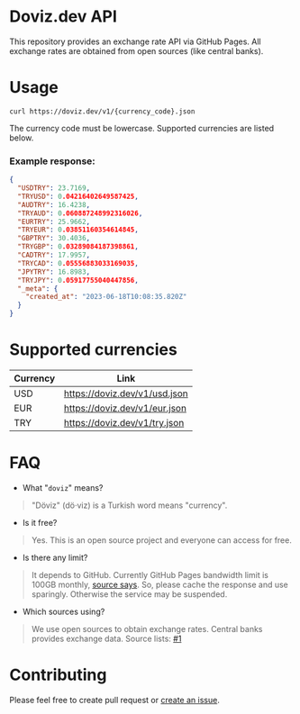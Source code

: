 # Doviz.dev API

This repository provides an exchange rate API via GitHub Pages. All exchange rates are obtained from open sources (like central banks).

# Usage
```
curl https://doviz.dev/v1/{currency_code}.json
```
The currency code must be lowercase. Supported currencies are listed below.

### Example response:
```json
{
  "USDTRY": 23.7169,
  "TRYUSD": 0.04216402649587425,
  "AUDTRY": 16.4238,
  "TRYAUD": 0.060887248992316026,
  "EURTRY": 25.9662,
  "TRYEUR": 0.03851160354614845,
  "GBPTRY": 30.4036,
  "TRYGBP": 0.03289084187398861,
  "CADTRY": 17.9957,
  "TRYCAD": 0.05556883033169035,
  "JPYTRY": 16.8983,
  "TRYJPY": 0.05917755040447856,
  "_meta": {
    "created_at": "2023-06-18T10:08:35.820Z"
  }
}
```

# Supported currencies

| Currency | Link                          |
|----------|-------------------------------|
| USD      | https://doviz.dev/v1/usd.json |
| EUR      | https://doviz.dev/v1/eur.json |
| TRY      | https://doviz.dev/v1/try.json |

# FAQ
- What "`doviz`" means?
> "Döviz" (dö·viz) is a Turkish word means "currency".

- Is it free?
> Yes. This is an open source project and everyone can access for free.

- Is there any limit?
> It depends to GitHub. Currently GitHub Pages bandwidth limit is 100GB monthly, [source says](https://docs.github.com/en/pages/getting-started-with-github-pages/about-github-pages). So, please cache the response and use sparingly. Otherwise the service may be suspended.

- Which sources using?
> We use open sources to obtain exchange rates. Central banks provides exchange data. Source lists: [#1](http://www.floatrates.com/currency-sources.html)

# Contributing
Please feel free to create pull request or [create an issue](https://github.com/iamdual/doviz.dev/issues).

